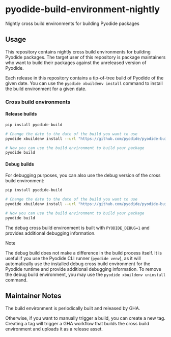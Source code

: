 # pyodide-build-environment-nightly

Nightly cross build environments for building Pyodide packages

## Usage

This repository contains nightly cross build environments for building Pyodide packages.
The target user of this repository is package maintainers who want to build their packages against the unreleased version of Pyodide.

Each release in this repository contains a tip-of-tree build of Pyodide of the given date.
You can use the `pyodide xbuildenv install` command to install the build environment for a given date.

### Cross build environments

#### Release builds

```bash
pip install pyodide-build

# Change the date to the date of the build you want to use
pyodide xbuildenv install --url "https://github.com/pyodide/pyodide-build-environment-nightly/releases/download/20250125/xbuildenv.tar.bz2"

# Now you can use the build environment to build your package
pyodide build
```

#### Debug builds

For debugging purposes, you can also use the debug version of the cross build environment:

```bash
pip install pyodide-build

# Change the date to the date of the build you want to use
pyodide xbuildenv install --url "https://github.com/pyodide/pyodide-build-environment-nightly/releases/download/20250125/xbuildenv-debug.tar.bz2"

# Now you can use the build environment to build your package
pyodide build
```

The debug cross build environment is built with `PYODIDE_DEBUG=1` and provides additional debugging information.

> [!NOTE]
> The debug build does not make a difference in the build process itself. It is useful if you use the Pyodide CLI runner (`pyodide venv`), as
> it will automatically use the installed debug cross build environment for the Pyodide runtime and provide additional debugging information. To
> remove the debug build environment, you may use the `pyodide xbuildenv uninstall` command.

## Maintainer Notes

The build environment is periodically built and released by GHA.

Otherwise, if you want to manually trigger a build, you can create a new tag.
Creating a tag will trigger a GHA workflow that builds the cross build environment and uploads it as a release asset.
